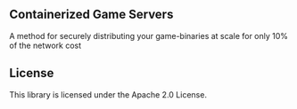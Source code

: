 ## Containerized Game Servers

A method for securely distributing your game-binaries at scale for only 10% of the network cost

## License

This library is licensed under the Apache 2.0 License. 
